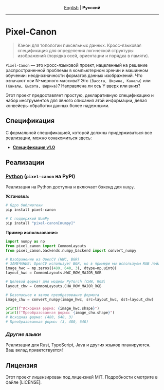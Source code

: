 <div align="center">
  <a href="./README.md">English</a> | <strong>Русский</strong>
</div>
<hr>

# Pixel-Canon

> Канон для топологии пиксельных данных. Кросс-языковая спецификация для определения логической структуры изображений (порядка осей, ориентации и порядка в памяти).

`Pixel-Canon` — это кросс-языковой проект, нацеленный на решение распространенной проблемы в компьютерном зрении и машинном обучении: неоднозначности форматов данных изображений. Что означают оси N-мерного массива? Это `(Высота, Ширина, Каналы)` или `(Каналы, Высота, Ширина)`? Направлена ли ось Y вверх или вниз?

Этот проект предоставляет простую, декларативную спецификацию и набор инструментов для явного описания этой информации, делая конвейеры обработки данных более надежными.

## Спецификация

С формальной спецификацией, которой должны придерживаться все реализации, можно ознакомиться здесь:
*   **[Спецификация v1.0](./spec/v1.0.ru.md)**

## Реализации

### **[Python](./python/)** (`pixel-canon` на PyPI)

Реализация на Python доступна и включает бэкенд для `numpy`.

**Установка:**
```bash
# Ядро библиотеки
pip install pixel-canon

# С поддержкой NumPy
pip install "pixel-canon[numpy]"
```

**Пример использования:**
```python
import numpy as np
from pixel_canon import CommonLayouts
from pixel_canon.backends.numpy_backend import convert_numpy

# Изображение из OpenCV (HWC, BGR)
# ЗАМЕЧАНИЕ: OpenCV использует BGR, но в примере мы используем RGB лэйаут.
image_hwc = np.zeros((480, 640, 3), dtype=np.uint8)
layout_hwc = CommonLayouts.HWC_ROW_MAJOR_RGB

# Целевой формат для модели PyTorch (CHW, RGB)
layout_chw = CommonLayouts.CHW_ROW_MAJOR_RGB

# Безопасное и явное преобразование формата
image_chw = convert_numpy(image_hwc, src=layout_hwc, dst=layout_chw)

print(f"Исходная форма: {image_hwc.shape}")
print(f"Преобразованная форма: {image_chw.shape}")
# Исходная форма: (480, 640, 3)
# Преобразованная форма: (3, 480, 640)
```

### *Другие языки*
Реализации для Rust, TypeScript, Java и других языков планируются. Ваш вклад приветствуется!

## Лицензия

Этот проект лицензирован под лицензией MIT. Подробности смотрите в файле [LICENSE].
